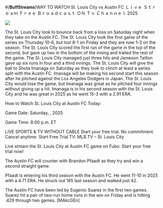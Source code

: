 #(𝐁𝐮𝐟𝐟𝐒𝐭𝐫𝐞𝐚𝐦𝐬)WAY TO WATCH St. Louis City vs Austin FC Ｌｉｖｅ Ｓｔｒｅａｍ Ｆｒｅｅ Ｂｒｏａｄｃａｓｔ ＯＮ Ｔｖ Ｃｈａｎｎｅｌ  2025  
  
  
[![](https://i.imgur.com/qSNzIqt.png)](https://movie.rssnews.media/QaqqeIKFM.php)  
  
The St. Louis City look to bounce back from a loss on Saturday night when they take on the Austin FC. The St. Louis City took the first game of the series on Thursday 10-6, but lost 8-1 on Friday and they are now 1-3 on the season. The St. Louis City scored the first run of the game in the top of the second, but gave up two in the bottom of the inning and trailed the rest of the game. The St. Louis City managed just three hits and Jameson Taillon gave up six runs in four and a third innings. The St. Louis City will give the ball to Shota Imanaga on Saturday as they look to clinch at least a series split with the Austin FC. Imanaga will be making his second start this season after he pitched against the Los Angeles Dodgers in Japan. The St. Louis City would lose the game, but Imanaga was great as he pitched four innings without giving up a hit. Imanaga is in his second season with the St. Louis City and he was great in 2025 as he went 15-3 with a 2.91 ERA.

How to Watch St. Louis City at Austin FC Today:

Game Date: Saturday, , 2025

Game Time: 8:00 p.m. ET

LIVE SPORTS & TV WITHOUT CABLE
Start your free trial. No commitment. Cancel anytime.
Start Free Trial
TV: MLB.TV – St. Louis City

Live stream the St. Louis City at Austin FC game on Fubo: Start your free trial now!

The Austin FC will counter with Brandon Pfaadt as they try and win a second straight game.

Pfaadt is entering his third season with the Austin FC. He went 11-10 in 2025 with a 4.71 ERA. He struck out 185 last season and walked just 42.

The Austin FC have been led by Eugenio Suarez in the first two games. Suarez hit a pair of two-run home runs in the win on Friday and is hitting .429 through two games. [MAkcGEn]